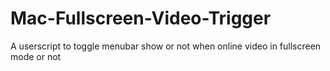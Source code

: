 # Mac-Fullscreen-Video-Trigger
A userscript to toggle menubar show or not when online video in fullscreen mode or not
